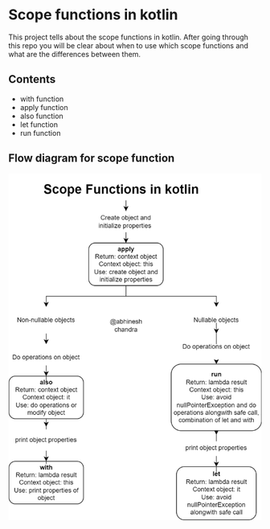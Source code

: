 
# Scope functions in kotlin

This project tells about the scope functions in kotlin. 
After going through this repo you will be clear about when to use
which scope functions and what are the differences between them.


## Contents

- with function
- apply function
- also function
- let function
- run function



## Flow diagram for scope function

![Scope function](https://github.com/abhineshchandra1234/scope-functions-in-kotlin/blob/main/scope%20functions.png)

